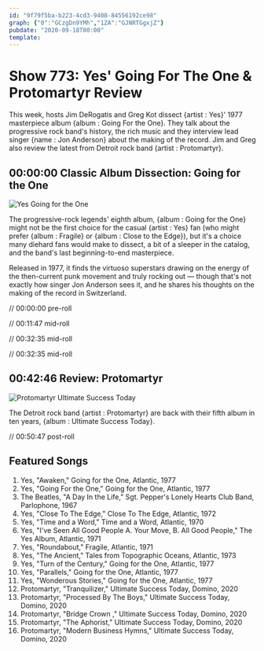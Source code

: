 ```yaml
---
id: "9f79f5ba-b223-4cd3-9408-84556192ce98"
graph: {"0":"GCzgDn9YMh","1ZA":"GJNRTGgxjZ"}
pubdate: "2020-09-18T00:00"
template: 
---
```






# Show 773: Yes' Going For The One & Protomartyr Review

This week, hosts Jim DeRogatis and Greg Kot dissect {artist : Yes}' 1977 masterpiece album {album : Going For the One}. They talk about the progressive rock band's history, the rich music and they interview lead singer {name : Jon Anderson} about the making of the record. Jim and Greg also review the latest from Detroit rock band {artist : Protomartyr}.



## 00:00:00 Classic Album Dissection: Going for the One

![Yes Going for the One](https://static.soundopinions.org/assets/773/03.jpg)

The progressive-rock legends' eighth album, {album : Going for the One} might not be the first choice for the casual {artist : Yes} fan (who might prefer {album : Fragile} or {album : Close to the Edge}), but it's a choice many diehard fans would make to dissect, a bit of a sleeper in the catalog, and the band's last beginning-to-end masterpiece.

Released in 1977, it finds the virtuoso superstars drawing on the energy of the then-current punk movement and truly rocking out — though that's not exactly how singer Jon Anderson sees it, and he shares his thoughts on the making of the record in Switzerland.

// 00:00:00 pre-roll

// 00:11:47 mid-roll

// 00:32:35 mid-roll

// 00:32:35 mid-roll



## 00:42:46 Review: Protomartyr

![Protomartyr Ultimate Success Today](https://static.soundopinions.org/assets/773/1ZA1.jpg)

The Detroit rock band {artist : Protomartyr} are back with their fifth album in ten years, {album : Ultimate Success Today}.

// 00:50:47 post-roll



## Featured Songs

1. Yes, "Awaken," Going for the One, Atlantic, 1977
2. Yes, "Going For the One," Going for the One, Atlantic, 1977
3. The Beatles, "A Day In the Life," Sgt. Pepper's Lonely Hearts Club Band, Parlophone, 1967
4. Yes, "Close To The Edge," Close To The Edge, Atlantic, 1972
5. Yes, "Time and a Word," Time and a Word, Atlantic, 1970
6. Yes, "I've Seen All Good People  A. Your Move, B. All Good People," The Yes Album, Atlantic, 1971
7. Yes, "Roundabout," Fragile, Atlantic, 1971
8. Yes, "The Ancient," Tales from Topographic Oceans, Atlantic, 1973
9. Yes, "Turn of the Century," Going for the One, Atlantic, 1977
10. Yes, "Parallels," Going for the One, Atlantic, 1977
11. Yes, "Wonderous Stories," Going for the One, Atlantic, 1977
12. Protomartyr, "Tranquilizer," Ultimate Success Today, Domino, 2020
13. Protomartyr, "Processed By The Boys," Ultimate Success Today, Domino, 2020
14. Protomartyr, "Bridge Crown ," Ultimate Success Today, Domino, 2020
15. Protomartyr, "The Aphorist," Ultimate Success Today, Domino, 2020
16. Protomartyr, "Modern Business Hymns," Ultimate Success Today, Domino, 2020